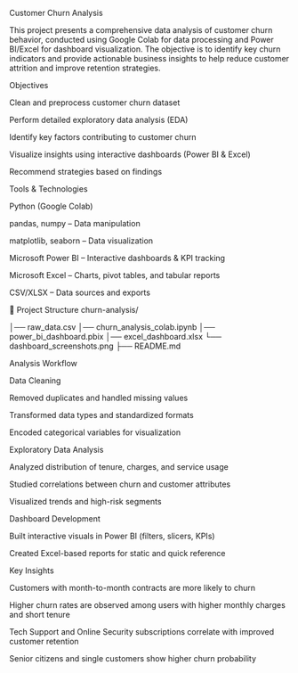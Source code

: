  Customer Churn Analysis


This project presents a comprehensive data analysis of customer churn behavior, conducted using Google Colab for data processing and Power BI/Excel for dashboard visualization. The objective is to identify key churn indicators and provide actionable business insights to help reduce customer attrition and improve retention strategies.

 Objectives

Clean and preprocess customer churn dataset

Perform detailed exploratory data analysis (EDA)

Identify key factors contributing to customer churn

Visualize insights using interactive dashboards (Power BI & Excel)

Recommend strategies based on findings

 Tools & Technologies

Python (Google Colab)

pandas, numpy – Data manipulation

matplotlib, seaborn – Data visualization

Microsoft Power BI – Interactive dashboards & KPI tracking

Microsoft Excel – Charts, pivot tables, and tabular reports

CSV/XLSX – Data sources and exports

📁 Project Structure
churn-analysis/

│── raw_data.csv
│── churn_analysis_colab.ipynb
│── power_bi_dashboard.pbix
│── excel_dashboard.xlsx
└── dashboard_screenshots.png
├── README.md

Analysis Workflow

Data Cleaning

Removed duplicates and handled missing values

Transformed data types and standardized formats

Encoded categorical variables for visualization

Exploratory Data Analysis

Analyzed distribution of tenure, charges, and service usage

Studied correlations between churn and customer attributes

Visualized trends and high-risk segments

Dashboard Development

Built interactive visuals in Power BI (filters, slicers, KPIs)

Created Excel-based reports for static and quick reference

Key Insights

Customers with month-to-month contracts are more likely to churn

Higher churn rates are observed among users with higher monthly charges and short tenure

Tech Support and Online Security subscriptions correlate with improved customer retention

Senior citizens and single customers show higher churn probability
